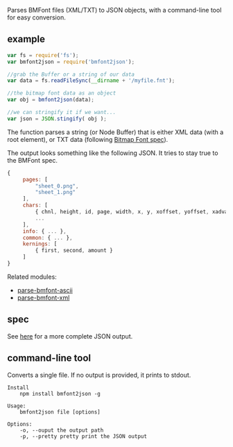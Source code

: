 Parses BMFont files (XML/TXT) to JSON objects, with a command-line tool for easy conversion.

## example

```js
var fs = require('fs');
var bmfont2json = require('bmfont2json');

//grab the Buffer or a string of our data
var data = fs.readFileSync(__dirname + '/myfile.fnt');

//the bitmap font data as an object
var obj = bmfont2json(data);

//we can stringify it if we want...
var json = JSON.stingify( obj );
```

The function parses a string (or Node Buffer) that is either XML data (with a root <font> element), or TXT data (following [Bitmap Font spec](http://www.angelcode.com/products/bmfont/doc/file_format.html)). 

The output looks something like the following JSON. It tries to stay true to the BMFont spec.

```js
{
     pages: [
         "sheet_0.png", 
         "sheet_1.png"
     ],
     chars: [
         { chnl, height, id, page, width, x, y, xoffset, yoffset, xadvance },
         ...
     ],
     info: { ... },
     common: { ... },
     kernings: [
         { first, second, amount }
     ]
}
```

Related modules:

- [parse-bmfont-ascii](https://www.npmjs.com/package/parse-bmfont-ascii)
- [parse-bmfont-xml](https://www.npmjs.com/package/parse-bmfont-xml)

## spec

See [here](https://github.com/mattdesl/bmfont2json/wiki/JsonSpec) for a more complete JSON output.

## command-line tool

Converts a single file. If no output is provided, it prints to stdout.

```
Install
    npm install bmfont2json -g

Usage:
    bmfont2json file [options]

Options:
    -o, --ouput the output path
    -p, --pretty pretty print the JSON output
```